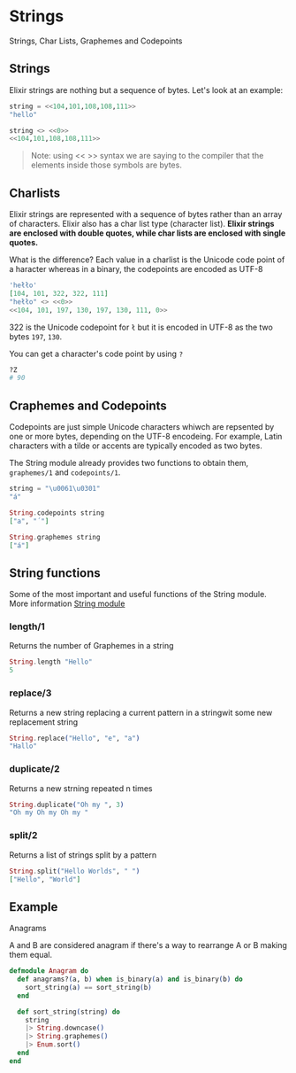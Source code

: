 # Strings

Strings, Char Lists, Graphemes and Codepoints

## Strings

Elixir strings are nothing but a sequence of bytes. Let's look at an example:

```elixir
string = <<104,101,108,108,111>>
"hello"

string <> <<0>>
<<104,101,108,108,111>>
```

> Note: using << >> syntax we are saying to the compiler that the elements inside those symbols are bytes.

## Charlists

Elixir strings are represented with a sequence of bytes rather than an array of characters.
Elixir also has a char list type (character list).
**Elixir strings are enclosed with double quotes, while char lists are enclosed with single quotes.**

What is the difference? Each value in a charlist is the Unicode code point of a haracter whereas in a binary, the codepoints are encoded as UTF-8

```elixir
'hełło'
[104, 101, 322, 322, 111]
"hełło" <> <<0>>
<<104, 101, 197, 130, 197, 130, 111, 0>>
```

322 is the Unicode codepoint for `ł` but it is encoded in UTF-8 as the two bytes `197`, `130`.

You can get a character's code point by using `?`

```elixir
?Z
# 90
```

## Craphemes and Codepoints

Codepoints are just simple Unicode characters whiwch are repsented by one or more bytes, depending on the UTF-8 encodeing.
For example, Latin characters with a tilde or accents are typically encoded as two bytes.

The String module already provides two functions to obtain them, `graphemes/1` and `codepoints/1`.

```elixir
string = "\u0061\u0301"
"á"

String.codepoints string
["a", "´"]

String.graphemes string
["á"]
```

## String functions

Some of the most important and useful functions of the String module.
More information [String module](https://hexdocs.pm/elixir/String.html)

### length/1

Returns the number of Graphemes in a string

```elixir
String.length "Hello"
5
```

### replace/3

Returns a new string replacing a current pattern in a stringwit some new replacement string

```elixir
String.replace("Hello", "e", "a")
"Hallo"
```

### duplicate/2

Returns a new strning repeated n times

```elixir
String.duplicate("Oh my ", 3)
"Oh my Oh my Oh my "
```

### split/2

Returns a list of strings split by a pattern

```elixir
String.split("Hello Worlds", " ")
["Hello", "World"]
```

## Example

Anagrams

A and B are considered anagram if there's a way to rearrange A or B making them equal.

```elixir
defmodule Anagram do
  def anagrams?(a, b) when is_binary(a) and is_binary(b) do
    sort_string(a) == sort_string(b)
  end

  def sort_string(string) do
    string
    |> String.downcase()
    |> String.graphemes()
    |> Enum.sort()
  end
end
```
